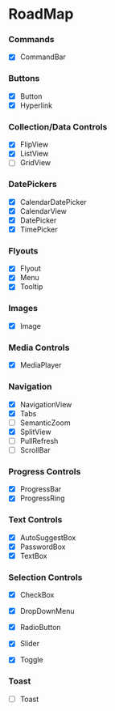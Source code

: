 # RoadMap

### Commands
- [x] CommandBar

### Buttons
- [x] Button
- [x] Hyperlink

### Collection/Data Controls
- [x] FlipView
- [x] ListView
- [ ] GridView

### DatePickers
- [x] CalendarDatePicker
- [x] CalendarView
- [x] DatePicker
- [x] TimePicker

### Flyouts
- [x] Flyout
- [x] Menu
- [x] Tooltip

### Images
- [x] Image

### Media Controls
- [x] MediaPlayer

### Navigation
- [x] NavigationView
- [x] Tabs
- [ ] SemanticZoom
- [x] SplitView
- [ ] PullRefresh
- [ ] ScrollBar

### Progress Controls
- [x] ProgressBar
- [x] ProgressRing

### Text Controls
- [x] AutoSuggestBox
- [x] PasswordBox
- [x] TextBox

### Selection Controls
- [x] CheckBox
- [x] DropDownMenu
- [x] RadioButton
- [x] Slider
- [x] Toggle


### Toast
- [ ] Toast
